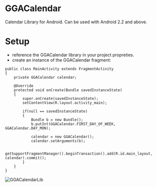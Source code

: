 GGACalendar
===========

Calendar Library for Android.
Can be used with Android 2.2 and above.

Setup
==============
- reference the GGACalendar library in your project propreties.
- create an instance of the GGACalendar fragment:
```
public class MainActivity extends FragmentActivity
{
	private GGACalendar calendar;
	
	@Override
	protected void onCreate(Bundle savedInstanceState)
	{
		super.onCreate(savedInstanceState);
		setContentView(R.layout.activity_main);
		
		if(null == savedInstanceState)
		{
			Bundle b = new Bundle();
			b.putInt(GGACalendar.FIRST_DAY_OF_WEEK, GGACalendar.DAY_MON);
			
			calendar = new GGACalendar();
			calendar.setArguments(b);
			
			getSupportFragmentManager().beginTransaction().add(R.id.main_layout, calendar).commit();
		}
	}
}
```

![GGACalendarLib](https://raw2.github.com/HoriaGoran/GGACalendar/master/GGACalendarLib/Screenshot.png)

